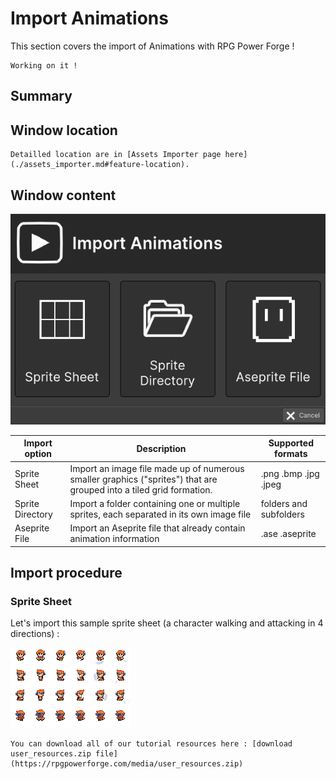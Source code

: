 # Import Animations

This section covers the import of Animations with RPG Power Forge !

```admonish warning title="🛠️"
Working on it !
```

## Summary

## Window location

```admonish example title="Window location"
Detailled location are in [Assets Importer page here](./assets_importer.md#feature-location).
```

## Window content
![import_animation_window.png](../../../../../../media/user_manual/assets_management/import_animation/import_animation_window.png)

Import option|Description|Supported formats
--------|--------|--------
Sprite Sheet|Import an image file made up of numerous smaller graphics ("sprites") that are grouped into a tiled grid formation.|.png .bmp .jpg .jpeg
Sprite Directory|Import a folder containing one or multiple sprites, each separated in its own image file|folders and subfolders
Aseprite File| Import an Aseprite file that already contain animation information|.ase .aseprite

## Import procedure

### Sprite Sheet

Let's import this sample sprite sheet (a character walking and attacking in 4 directions) :

![import_animation_spritesheet.png](../../../../../../media/user_resources/import_animation_spritesheet.png)

```admonish tip title="User manual resources :import_animation_spritesheet.png"
You can download all of our tutorial resources here : [download user_resources.zip file](https://rpgpowerforge.com/media/user_resources.zip)
```